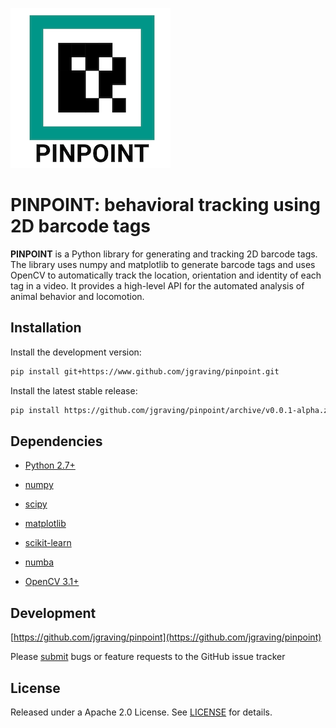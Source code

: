 ![alt text][logo]

[logo]: logo-small.png

**PINPOINT**: behavioral tracking using 2D barcode tags
=======================================

**PINPOINT** is a Python library for generating and tracking 2D barcode tags. 
The library uses numpy and matplotlib to generate barcode tags and uses OpenCV to automatically track the location, orientation and identity of each tag in a video. 
It provides a high-level API for the automated analysis of animal behavior and locomotion.

Installation
------------

Install the development version:
```bash
pip install git+https://www.github.com/jgraving/pinpoint.git
```
Install the latest stable release:
```bash
pip install https://github.com/jgraving/pinpoint/archive/v0.0.1-alpha.zip
```
Dependencies
------------

- [Python 2.7+](http://www.python.org)

- [numpy](http://www.numpy.org/)

- [scipy](http://www.scipy.org/)

- [matplotlib](http://matplotlib.org/)

- [scikit-learn](http://scikit-learn.org/stable/)

- [numba](http://numba.pydata.org/)

- [OpenCV 3.1+](http://opencv.org/)


Development
-------------
[https://github.com/jgraving/pinpoint](https://github.com/jgraving/pinpoint)

Please [submit](https://github.com/jgraving/pinpoint/issues/new) bugs or feature requests to the GitHub issue tracker

License
------------

Released under a Apache 2.0 License. See [LICENSE](https://github.com/jgraving/pinpoint/blob/master/LICENSE) for details.

